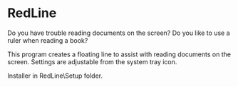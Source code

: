 # RedLine
Do you have trouble reading documents on the screen?  Do you like to use a ruler when reading a book?  

This program creates a floating line to assist with reading documents on the screen.  Settings are adjustable from the system tray icon.

Installer in RedLine\Setup folder.
